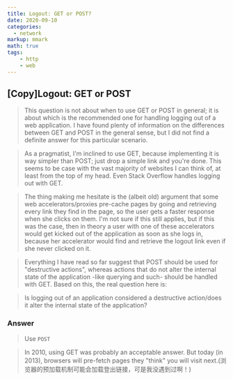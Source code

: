 ```yaml
---
title: Logout: GET or POST?
date: 2020-09-10
categories:
  - network
markup: mmark
math: true
tags:
    - http
    - web
---
```


## [Copy]Logout: GET or POST

>This question is not about when to use GET or POST in general; it is about which is the recommended one for handling logging out of a web application. I have found plenty of information on the differences between GET and POST in the general sense, but I did not find a definite answer for this particular scenario.
 
> As a pragmatist, I'm inclined to use GET, because implementing it is way simpler than POST; just drop a simple link and you're done. This seems to be case with the vast majority of websites I can think of, at least from the top of my head. Even Stack Overflow handles logging out with GET.
 
> The thing making me hesitate is the (albeit old) argument that some web accelerators/proxies pre-cache pages by going and retrieving every link they find in the page, so the user gets a faster response when she clicks on them. I'm not sure if this still applies, but if this was the case, then in theory a user with one of these accelerators would get kicked out of the application as soon as she logs in, because her accelerator would find and retrieve the logout link even if she never clicked on it.
 
> Everything I have read so far suggest that POST should be used for "destructive actions", whereas actions that do not alter the internal state of the application -like querying and such- should be handled with GET. Based on this, the real question here is:
 
> Is logging out of an application considered a destructive action/does it alter the internal state of the application?

### Answer

>Use `POST`
 
> In 2010, using GET was probably an acceptable answer. But today (in 2013), browsers will pre-fetch pages they "think" you will visit next.(浏览器的预加载机制可能会加载登出链接，可是我没遇到过啊！)


